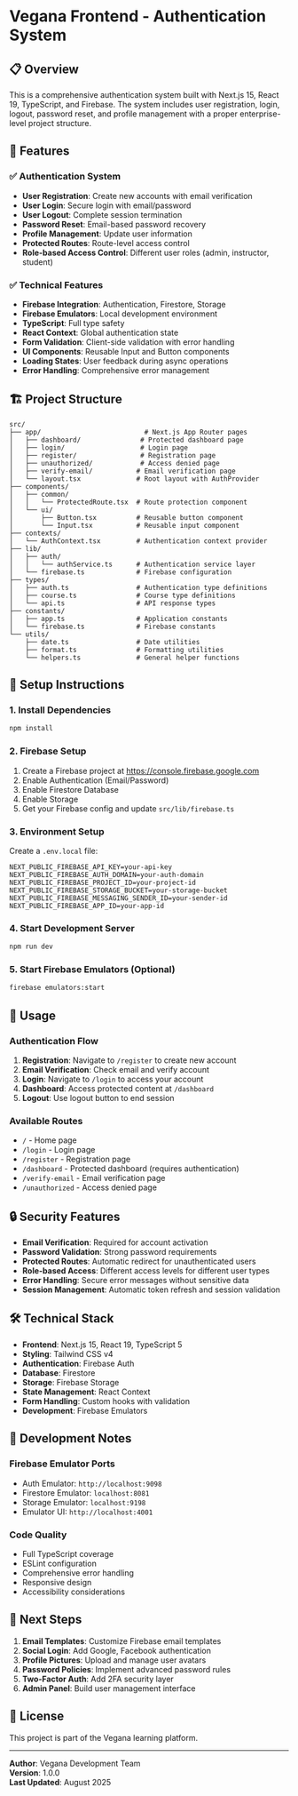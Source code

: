# Vegana Frontend - Authentication System

## 📋 Overview

This is a comprehensive authentication system built with Next.js 15, React 19, TypeScript, and Firebase. The system includes user registration, login, logout, password reset, and profile management with a proper enterprise-level project structure.

## 🚀 Features

### ✅ Authentication System
- **User Registration**: Create new accounts with email verification
- **User Login**: Secure login with email/password
- **User Logout**: Complete session termination
- **Password Reset**: Email-based password recovery
- **Profile Management**: Update user information
- **Protected Routes**: Route-level access control
- **Role-based Access Control**: Different user roles (admin, instructor, student)

### ✅ Technical Features
- **Firebase Integration**: Authentication, Firestore, Storage
- **Firebase Emulators**: Local development environment
- **TypeScript**: Full type safety
- **React Context**: Global authentication state
- **Form Validation**: Client-side validation with error handling
- **UI Components**: Reusable Input and Button components
- **Loading States**: User feedback during async operations
- **Error Handling**: Comprehensive error management

## 🏗️ Project Structure

```
src/
├── app/                          # Next.js App Router pages
│   ├── dashboard/               # Protected dashboard page
│   ├── login/                   # Login page
│   ├── register/                # Registration page
│   ├── unauthorized/            # Access denied page
│   ├── verify-email/           # Email verification page
│   └── layout.tsx              # Root layout with AuthProvider
├── components/
│   ├── common/
│   │   └── ProtectedRoute.tsx  # Route protection component
│   └── ui/
│       ├── Button.tsx          # Reusable button component
│       └── Input.tsx           # Reusable input component
├── contexts/
│   └── AuthContext.tsx         # Authentication context provider
├── lib/
│   ├── auth/
│   │   └── authService.ts      # Authentication service layer
│   └── firebase.ts             # Firebase configuration
├── types/
│   ├── auth.ts                 # Authentication type definitions
│   ├── course.ts               # Course type definitions
│   └── api.ts                  # API response types
├── constants/
│   ├── app.ts                  # Application constants
│   └── firebase.ts             # Firebase constants
└── utils/
    ├── date.ts                 # Date utilities
    ├── format.ts               # Formatting utilities
    └── helpers.ts              # General helper functions
```

## 🔧 Setup Instructions

### 1. Install Dependencies
```bash
npm install
```

### 2. Firebase Setup
1. Create a Firebase project at https://console.firebase.google.com
2. Enable Authentication (Email/Password)
3. Enable Firestore Database
4. Enable Storage
5. Get your Firebase config and update `src/lib/firebase.ts`

### 3. Environment Setup
Create a `.env.local` file:
```env
NEXT_PUBLIC_FIREBASE_API_KEY=your-api-key
NEXT_PUBLIC_FIREBASE_AUTH_DOMAIN=your-auth-domain
NEXT_PUBLIC_FIREBASE_PROJECT_ID=your-project-id
NEXT_PUBLIC_FIREBASE_STORAGE_BUCKET=your-storage-bucket
NEXT_PUBLIC_FIREBASE_MESSAGING_SENDER_ID=your-sender-id
NEXT_PUBLIC_FIREBASE_APP_ID=your-app-id
```

### 4. Start Development Server
```bash
npm run dev
```

### 5. Start Firebase Emulators (Optional)
```bash
firebase emulators:start
```

## 🎯 Usage

### Authentication Flow
1. **Registration**: Navigate to `/register` to create new account
2. **Email Verification**: Check email and verify account
3. **Login**: Navigate to `/login` to access your account
4. **Dashboard**: Access protected content at `/dashboard`
5. **Logout**: Use logout button to end session

### Available Routes
- `/` - Home page
- `/login` - Login page
- `/register` - Registration page
- `/dashboard` - Protected dashboard (requires authentication)
- `/verify-email` - Email verification page
- `/unauthorized` - Access denied page

## 🔒 Security Features

- **Email Verification**: Required for account activation
- **Password Validation**: Strong password requirements
- **Protected Routes**: Automatic redirect for unauthenticated users
- **Role-based Access**: Different access levels for different user types
- **Error Handling**: Secure error messages without sensitive data
- **Session Management**: Automatic token refresh and session validation

## 🛠️ Technical Stack

- **Frontend**: Next.js 15, React 19, TypeScript 5
- **Styling**: Tailwind CSS v4
- **Authentication**: Firebase Auth
- **Database**: Firestore
- **Storage**: Firebase Storage
- **State Management**: React Context
- **Form Handling**: Custom hooks with validation
- **Development**: Firebase Emulators

## 🚦 Development Notes

### Firebase Emulator Ports
- Auth Emulator: `http://localhost:9098`
- Firestore Emulator: `localhost:8081`
- Storage Emulator: `localhost:9198`
- Emulator UI: `http://localhost:4001`

### Code Quality
- Full TypeScript coverage
- ESLint configuration
- Comprehensive error handling
- Responsive design
- Accessibility considerations

## 🔄 Next Steps

1. **Email Templates**: Customize Firebase email templates
2. **Social Login**: Add Google, Facebook authentication
3. **Profile Pictures**: Upload and manage user avatars
4. **Password Policies**: Implement advanced password rules
5. **Two-Factor Auth**: Add 2FA security layer
6. **Admin Panel**: Build user management interface

## 📝 License

This project is part of the Vegana learning platform.

---

**Author**: Vegana Development Team  
**Version**: 1.0.0  
**Last Updated**: August 2025
